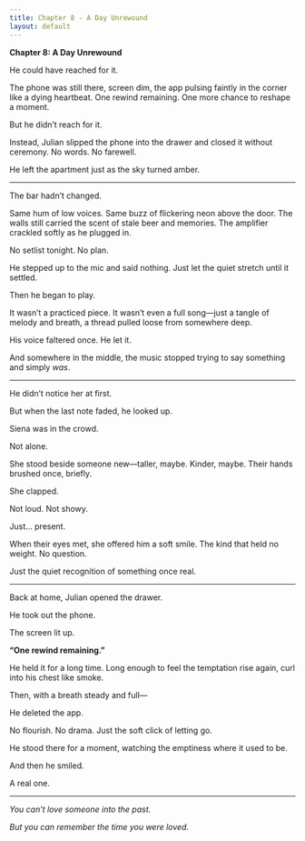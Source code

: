 ```yaml
---
title: Chapter 8 - A Day Unrewound
layout: default
---
```

**Chapter 8: A Day Unrewound**

He could have reached for it.

The phone was still there, screen dim, the app pulsing faintly in the corner like a dying heartbeat. One rewind remaining. One more chance to reshape a moment.

But he didn’t reach for it.

Instead, Julian slipped the phone into the drawer and closed it without ceremony. No words. No farewell.

He left the apartment just as the sky turned amber.

---

The bar hadn’t changed.

Same hum of low voices. Same buzz of flickering neon above the door. The walls still carried the scent of stale beer and memories. The amplifier crackled softly as he plugged in.

No setlist tonight. No plan.

He stepped up to the mic and said nothing. Just let the quiet stretch until it settled.

Then he began to play.

It wasn’t a practiced piece. It wasn’t even a full song—just a tangle of melody and breath, a thread pulled loose from somewhere deep.

His voice faltered once. He let it.

And somewhere in the middle, the music stopped trying to say something and simply *was*.

---

He didn’t notice her at first.

But when the last note faded, he looked up.

Siena was in the crowd.

Not alone.

She stood beside someone new—taller, maybe. Kinder, maybe. Their hands brushed once, briefly.

She clapped.

Not loud. Not showy.

Just… present.

When their eyes met, she offered him a soft smile. The kind that held no weight. No question.

Just the quiet recognition of something once real.

---

Back at home, Julian opened the drawer.

He took out the phone.

The screen lit up.

**“One rewind remaining.”**

He held it for a long time. Long enough to feel the temptation rise again, curl into his chest like smoke.

Then, with a breath steady and full—

He deleted the app.

No flourish. No drama. Just the soft click of letting go.

He stood there for a moment, watching the emptiness where it used to be.

And then he smiled.

A real one.

---

*You can’t love someone into the past.*

*But you can remember the time you were loved.*